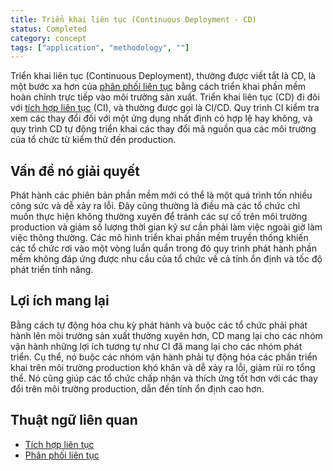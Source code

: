 ```yaml
---
title: Triển khai liên tục (Continuous Deployment - CD)
status: Completed
category: concept
tags: ["application", "methodology", ""]
---
```


Triển khai liên tục (Continuous Deployment), thường được viết tắt là CD, là một bước xa hơn của [phân phối liên tục](/continuous-delivery/)
bằng cách triển khai phần mềm hoàn chỉnh trực tiếp vào môi trường sản xuất.
Triển khai liên tục (CD) đi đôi với [tích hợp liên tục](/continuous-integration/) (CI),
và thường được gọi là CI/CD.
Quy trình CI kiểm tra xem các thay đổi đối với một ứng dụng nhất định có hợp lệ hay không,
và quy trình CD tự động triển khai các thay đổi mã nguồn qua các môi trường của tổ chức từ kiểm thử đến production.

## Vấn đề nó giải quyết

Phát hành các phiên bản phần mềm mới có thể là một quá trình tốn nhiều công sức và dễ xảy ra lỗi.
Đây cũng thường là điều mà các tổ chức chỉ muốn thực hiện không thường xuyên để tránh các sự cố trên môi trường production
và giảm số lượng thời gian kỹ sư cần phải làm việc ngoài giờ làm việc thông thường.
Các mô hình triển khai phần mềm truyền thống khiến các tổ chức rơi vào một vòng luẩn quẩn
trong đó quy trình phát hành phần mềm không đáp ứng được nhu cầu của tổ chức về cả tính ổn định và tốc độ phát triển tính năng.

## Lợi ích mang lại

Bằng cách tự động hóa chu kỳ phát hành và buộc các tổ chức phải phát hành lên môi trường sản xuất thường xuyên hơn,
CD mang lại cho các nhóm vận hành những lợi ích tương tự như CI đã mang lại cho các nhóm phát triển.
Cụ thể, nó buộc các nhóm vận hành phải tự động hóa các phần triển khai trên môi trường production khó khăn và dễ xảy ra lỗi, giảm rủi ro tổng thể.
Nó cũng giúp các tổ chức chấp nhận và thích ứng tốt hơn với các thay đổi trên môi trường production, dẫn đến tính ổn định cao hơn.

## Thuật ngữ liên quan

* [Tích hợp liên tục](/continuous-integration/)
* [Phân phối liên tục](/continuous-delivery/)
